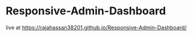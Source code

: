 # Responsive-Admin-Dashboard

live at https://rajahassan38201.github.io/Responsive-Admin-Dashboard/
